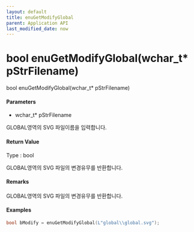 ```yaml
---
layout: default
title: enuGetModifyGlobal
parent: Application API
last_modified_date: now
---
```

# bool enuGetModifyGlobal\(wchar\_t\* pStrFilename\)

bool enuGetModifyGlobal\(wchar\_t\* pStrFilename\)

#### Parameters

* wchar\_t\* pStrFilename

GLOBAL영역의 SVG 파일이름을 입력합니다.

#### Return Value

Type : bool

GLOBAL영역의 SVG 파일의 변경유무를 반환합니다.

#### Remarks

GLOBAL영역의 SVG 파일의 변경유무를 반환합니다.

#### Examples

```cpp
bool bModify = enuGetModifyGlobal(L"global\\global.svg");
```



